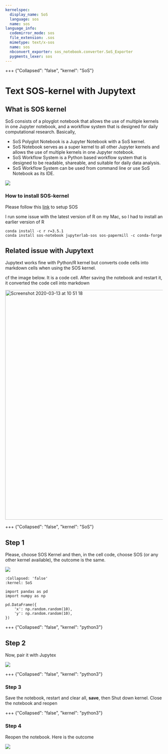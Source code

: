 ```yaml
---
kernelspec:
  display_name: SoS
  language: sos
  name: sos
language_info:
  codemirror_mode: sos
  file_extension: .sos
  mimetype: text/x-sos
  name: sos
  nbconvert_exporter: sos_notebook.converter.SoS_Exporter
  pygments_lexer: sos
---
```


+++ {"Collapsed": "false", "kernel": "SoS"}

# Text SOS-kernel with Jupytext

## What is SOS kernel

SoS consists of a ployglot notebook that allows the use of multiple kernels in one Jupyter notebook, and a workflow system that is designed for daily computational research. Basically,

- SoS Polyglot Notebook is a Jupyter Notebook with a SoS kernel.
- SoS Notebook serves as a super kernel to all other Jupyter kernels and allows the use of multiple kernels in one Jupyter notebook.
- SoS Workflow System is a Python based workflow system that is designed to be readable, shareable, and suitable for daily data analysis.
- SoS Workflow System can be used from command line or use SoS Notebook as its IDE.

![](https://vatlab.github.io/sos-docs/doc/media/SoS_Notebook_and_Workflow.png)

### How to install SOS-kernel

Please follow this [link](https://vatlab.github.io/sos-docs/running.html#Conda-installation) to setup SOS

I run some issue with the latest version of R on my Mac, so I had to install an earlier version of R

```
conda install -c r r=3.5.1
conda install sos-notebook jupyterlab-sos sos-papermill -c conda-forge
```

## Related issue with Jupytext

Jupytext works fine with Python/R kernel but converts code cells into markdown cells when using the SOS kernel.

cf the image below. It is a code cell. After saving the notebook and restart it, it converted the code cell into markdown

<img width="734" alt="Screenshot 2020-03-13 at 10 51 18" src="https://user-images.githubusercontent.com/33351426/76610049-9e704600-6518-11ea-861e-b4f691d1a478.png">

+++ {"Collapsed": "false", "kernel": "SoS"}

## Step 1

Please, choose SOS Kernel and then, in the cell code, choose SOS (or any other kernel available), the outcome is the same.

![](https://drive.google.com/uc?export=view&id=1OtyxfwoRyVK23XHnmd9JR-crBgHBL5mt)

```{code-cell} sos
:Collapsed: 'false'
:kernel: SoS

import pandas as pd 
import numpy as np

pd.DataFrame({
    'x': np.random.random(10),
    'y': np.random.random(10),
})
```

+++ {"Collapsed": "false", "kernel": "python3"}

## Step 2

Now, pair it with Jupytex

![](https://drive.google.com/uc?export=view&id=1Wtx-YPAXY8HWHqzCcy4iIgHpzt_9emEn)

+++ {"Collapsed": "false", "kernel": "python3"}

### Step 3

Save the notebook, restart and clear all, **save**, then Shut down kernel. Close the notebook and reopen

+++ {"Collapsed": "false", "kernel": "python3"}

### Step 4

Reopen the notebook. Here is the outcome

![](https://drive.google.com/uc?export=view&id=12C70unbSPv0gHCZaCICEUy7kO7wM93JH)
